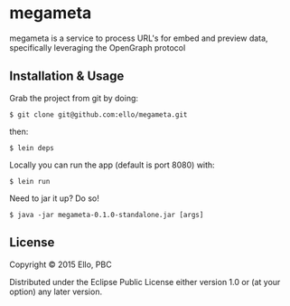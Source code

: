 # megameta

megameta is a service to process URL's for embed and preview data, specifically leveraging the OpenGraph protocol

## Installation & Usage

Grab the project from git by doing: 

    $ git clone git@github.com:ello/megameta.git

then: 

    $ lein deps 
    
Locally you can run the app (default is port 8080) with: 

    $ lein run 
    
Need to jar it up? Do so!

    $ java -jar megameta-0.1.0-standalone.jar [args]
    

## License

Copyright © 2015 Ello, PBC

Distributed under the Eclipse Public License either version 1.0 or (at
your option) any later version.
